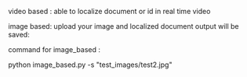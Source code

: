 video based :
able to localize document or id in real time video


image based:
upload your image and localized document output will be saved:

command for image_based : 

python image_based.py -s "test_images/test2.jpg"
